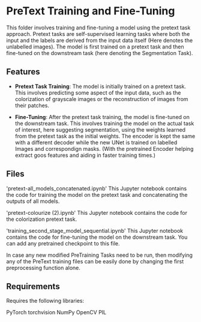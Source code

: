 # PreText Training and Fine-Tuning

This folder involves training and fine-tuning a model using the pretext task approach. Pretext tasks are self-supervised learning tasks where both the input and the labels are derived from the input data itself (Here denotes the unlabelled images). The model is first trained on a pretext task and then fine-tuned on the downstream task (here denoting the Segmentation Task).


## Features

- **Pretext Task Training**: The model is initially trained on a pretext task. This involves predicting some aspect of the input data, such as the colorization of grayscale images or the reconstruction of images from their patches.

- **Fine-Tuning**: After the pretext task training, the model is fine-tuned on the downstream task. This involves training the model on the actual task of interest, here suggesting segmentation, using the weights learned from the pretext task as the initial weights. The encoder is kept the same with a different decoder while the new UNet is trained on labelled Images and correspondign masks. (With the pretrained Encoder helping extract goos features and aiding in faster training times.)

## Files
'pretext-all_models_concatenated.ipynb' This Jupyter notebook contains the code for training the model on the pretext task and concatenating the outputs of all models.

'pretext-colourize (2).ipynb' This Jupyter notebook contains the code for the colorization pretext task.

'training_second_stage_model_sequential.ipynb' This Jupyter notebook contains the code for fine-tuning the model on the downstream task. You can add any pretrained checkpoint to this file.

In case any new modified PreTraining Tasks need to be run, then modifying any of the PreText training files can be easily done by changing the first preprocessing function alone.

## Requirements
Requires the following libraries:

PyTorch
torchvision
NumPy
OpenCV
PIL
